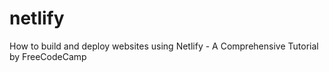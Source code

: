 # netlify
How to build and deploy websites using Netlify - A Comprehensive Tutorial by FreeCodeCamp
